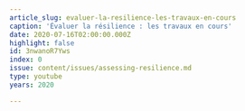 ```yaml
---
article_slug: evaluer-la-resilience-les-travaux-en-cours
caption: 'Évaluer la résilience : les travaux en cours'
date: 2020-07-16T02:00:00.000Z
highlight: false
id: 3nwanoR7Yws
index: 0
issue: content/issues/assessing-resilience.md
type: youtube
years: 2020

---
```

